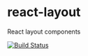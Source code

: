 # react-layout
React layout components

[![Build Status](https://travis-ci.org/tomkp/react-layout.png)](https://travis-ci.org/tomkp/react-layout)
